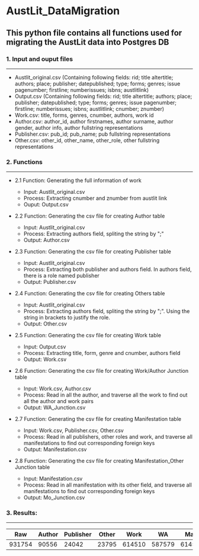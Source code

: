 # AustLit_DataMigration

## This python file contains all functions used for migrating the AustLit data into Postgres DB

### 1. Input and ouput files
----
  - Austlit_original.csv (Containing following fields: rid; title	altertitle; authors; place; publisher; datepublished; type; forms; genres; issue pagenumber; firstline; numberissues; isbns; austlitlink)
  - Output.csv (Containing following fields: rid; title	altertitle; authors; place; publisher; datepublished; type; forms; genres; issue pagenumber; firstline; numberissues; isbns; austlitlink; cnumber; znumber)
  - Work.csv: title, forms, genres, cnumber, authors, work id
  - Author.csv: author_id, author firstnames, author surname, author gender, author info, author fullstring representations
  - Publisher.csv: pub_id; pub_name; pub fullstring representations
  - Other.csv: other_id, other_name, other_role, other fullstring representations

### 2. Functions 
----
  - 2.1 Function: Generating the full information of work 
    - Input: Austlit_original.csv 
    - Process: Extracting cnumber and znumber from austlit link 
    - Ouput: Output.csv 

  - 2.2 Function: Generating the csv file for creating Author table
    - Input: Austlit_original.csv 
    - Process: Extracting authors field, spliting the string by ";"
    - Output: Author.csv

  - 2.3 Function: Generating the csv file for creating Publisher table
    - Input: Austlit_original.csv 
    - Process: Extracting both publisher and authors field. In authors field, there is a role named publisher
    - Output: Publisher.csv

  - 2.4 Function: Generating the csv file for creating Others table
    - Input: Austlit_original.csv 
    - Process: Extracting authors field, spliting the string by ";". Using the string in brackets to justify the role.
    - Output: Other.csv
    
  - 2.5 Function: Generating the csv file for creating Work table
    - Input: Output.csv 
    - Process: Extracting title, form, genre and cnumber, authors field
    - Output: Work.csv

  - 2.6 Function: Generating the csv file for creating Work/Author Junction table
    - Input: Work.csv, Author.csv 
    - Process: Read in all the author, and traverse all the work to find out all the author and work pairs
    - Output: WA_Junction.csv
    
  - 2.7 Function: Generating the csv file for creating Manifestation table
    - Input: Work.csv, Publisher.csv, Other.csv 
    - Process: Read in all publishers, other roles and work, and traverse all manifestations to find out corresponding foreign keys 
    - Output: Manifestation.csv
    
  - 2.8 Function: Generating the csv file for creating Manifestation_Other Junction table
    - Input: Manifestation.csv 
    - Process: Read in all manifestation with its other field, and traverse all manifestations to find out corresponding foreign keys 
    - Output: Mo_Junction.csv
    
### 3. Results:
----
| Raw      | Author   | Publisher| Other    |Work      |WA        |Mani      |MO        |
|----------|----------|----------|----------|----------|----------|----------|----------|
|931754    |90556     |24042     | 23795    |614510    | 587579   |614510    |79013     |

